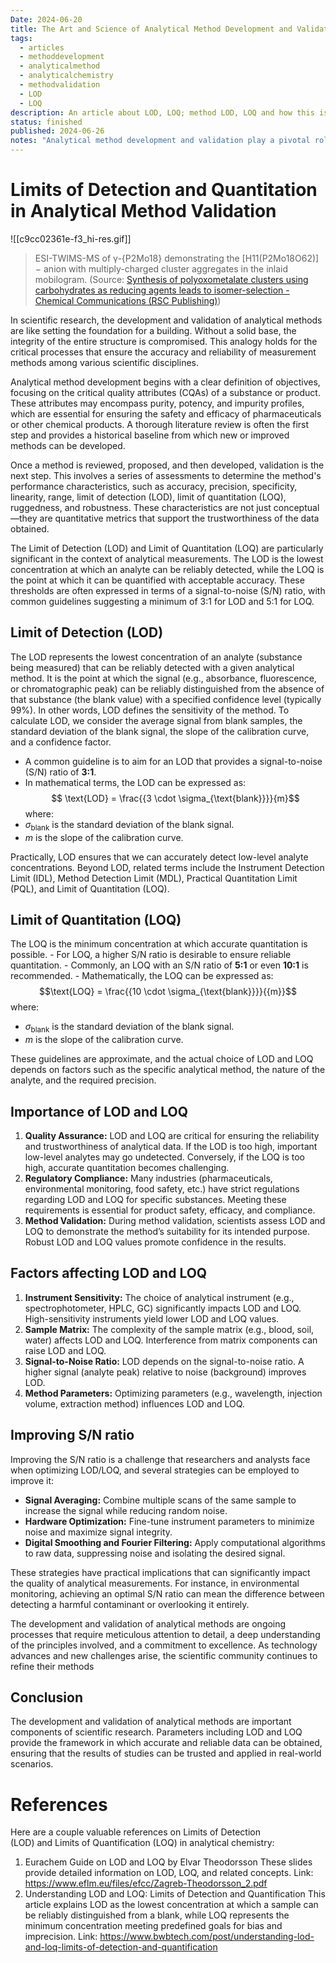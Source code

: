 ```yaml
---
Date: 2024-06-20
title: The Art and Science of Analytical Method Development and Validation
tags:
  - articles
  - methoddevelopment
  - analyticalmethod
  - analyticalchemistry
  - methodvalidation
  - LOD
  - LOQ
description: An article about LOD, LOQ; method LOD, LOQ and how this is used with various analytical instruments.
status: finished
published: 2024-06-26
notes: "Analytical method development and validation play a pivotal role in ensuring the accuracy and reliability of measurement methods used in various scientific fields. When developing an analytical method, researchers must define clear objectives related to the critical quality attributes (CQAs) of a substance or product, including impurity profiles. A thorough literature review can help identify existing methods as a baseline. Method validation involves assessing performance characteristics such as accuracy, precision, specificity, linearity, range, LOD (Limit of Detection), LOQ (Limit of Quantification), ruggedness, and robustness. The LOD represents the lowest concentration at which an analyte’s signal can be reliably distinguished from background noise, while the LOQ ensures accurate quantification. Common guidelines suggest aiming for an LOD with a signal-to-noise (S/N) ratio of 3:1 and an LOQ with an S/N ratio of 5:1 or higher. Strategies to improve S/N ratio include signal averaging, hardware optimization, digital smoothing, and Fourier filtering. Achieving optimal S/N ratio enhances the quality of analytical measurements. Improving the signal-to-noise ratio (S/N) is essential for accurate measurements in analytical chemistry. Here are some strategies:\r\rSignal Averaging:\rCombine multiple scans of the same sample to enhance the signal.\rAveraging reduces random noise, improving S/N.\rThe S/N ratio improves by a factor of 2 for every 4 scans1.\rHardware Optimization:\rSet up instruments carefully to minimize noise.\rOptimize instrument parameters (e.g., detector gain, integration time).\rUse stable samples and maintain instrument stability.\rDigital Smoothing:\rApply mathematical filters (e.g., moving average, Savitzky-Golay) to reduce noise.\rSmoothing algorithms enhance the signal while suppressing noise.\rFourier Filtering:\rUse frequency-domain techniques to remove noise.\rFourier transforms can isolate specific frequency components."
---
```

# Limits of Detection and Quantitation in Analytical Method Validation

![[c9cc02361e-f3_hi-res.gif]]
> ESI-TWIMS-MS of γ-{P2Mo18} demonstrating the [H11(P2Mo18O62)]− anion with multiply-charged cluster aggregates in the inlaid mobilogram. (Source: [Synthesis of polyoxometalate clusters using carbohydrates as reducing agents leads to isomer-selection - Chemical Communications (RSC Publishing)](https://pubs.rsc.org/en/content/articlelanding/2019/cc/c9cc02361e#!))

In scientific research, the development and validation of analytical methods are like setting the foundation for a building. Without a solid base, the integrity of the entire structure is compromised. This analogy holds for the critical processes that ensure the accuracy and reliability of measurement methods among various scientific disciplines.

Analytical method development begins with a clear definition of objectives, focusing on the critical quality attributes (CQAs) of a substance or product. These attributes may encompass purity, potency, and impurity profiles, which are essential for ensuring the safety and efficacy of pharmaceuticals or other chemical products. A thorough literature review is often the first step and provides a historical baseline from which new or improved methods can be developed.

Once a method is reviewed, proposed, and then developed, validation is the next step. This involves a series of assessments to determine the method's performance characteristics, such as accuracy, precision, specificity, linearity, range, limit of detection (LOD), limit of quantitation (LOQ), ruggedness, and robustness. These characteristics are not just conceptual—they are quantitative metrics that support the trustworthiness of the data obtained.

The Limit of Detection (LOD) and Limit of Quantitation (LOQ) are particularly significant in the context of analytical measurements. The LOD is the lowest concentration at which an analyte can be reliably detected, while the LOQ is the point at which it can be quantified with acceptable accuracy. These thresholds are often expressed in terms of a signal-to-noise (S/N) ratio, with common guidelines suggesting a minimum of 3:1 for LOD and 5:1 for LOQ.

## Limit of Detection (LOD)

The LOD represents the lowest concentration of an analyte (substance being measured) that can be reliably detected with a given analytical method. It is the point at which the signal (e.g., absorbance, fluorescence, or chromatographic peak) can be reliably distinguished from the absence of that substance (the blank value) with a specified confidence level (typically 99%). In other words, LOD defines the sensitivity of the method. To calculate LOD, we consider the average signal from blank samples, the standard deviation of the blank signal, the slope of the calibration curve, and a confidence factor.
- A common guideline is to aim for an LOD that provides a signal-to-noise (S/N) ratio of **3:1**.
- In mathematical terms, the LOD can be expressed as:
$$ \text{LOD} = \frac{{3 \cdot \sigma_{\text{blank}}}}{m}$$
where:
- $\sigma_{\text{blank}}$ is the standard deviation of the blank signal.
- $m$ is the slope of the calibration curve.

Practically, LOD ensures that we can accurately detect low-level analyte concentrations. Beyond LOD, related terms include the Instrument Detection Limit (IDL), Method Detection Limit (MDL), Practical Quantitation Limit (PQL), and Limit of Quantitation (LOQ).

## Limit of Quantitation (LOQ)
The LOQ is the minimum concentration at which accurate quantitation is possible.
    - For LOQ, a higher S/N ratio is desirable to ensure reliable quantitation.
    - Commonly, an LOQ with an S/N ratio of **5:1** or even **10:1** is recommended.
    - Mathematically, the LOQ can be expressed as:
	$$\text{LOQ} = \frac{{10 \cdot \sigma_{\text{blank}}}}{{m}}​$$
where:
- $\sigma_{\text{blank}}$ is the standard deviation of the blank signal.
- $m$ is the slope of the calibration curve.

These guidelines are approximate, and the actual choice of LOD and LOQ depends on factors such as the specific analytical method, the nature of the analyte, and the required precision.

## Importance of LOD and LOQ

1. **Quality Assurance:** LOD and LOQ are critical for ensuring the reliability and trustworthiness of analytical data. If the LOD is too high, important low-level analytes may go undetected. Conversely, if the LOQ is too high, accurate quantitation becomes challenging.
2. **Regulatory Compliance:** Many industries (pharmaceuticals, environmental monitoring, food safety, etc.) have strict regulations regarding LOD and LOQ for specific substances. Meeting these requirements is essential for product safety, efficacy, and compliance.
3. **Method Validation:** During method validation, scientists assess LOD and LOQ to demonstrate the method’s suitability for its intended purpose. Robust LOD and LOQ values promote confidence in the results.

## Factors affecting LOD and LOQ

1. **Instrument Sensitivity:** The choice of analytical instrument (e.g., spectrophotometer, HPLC, GC) significantly impacts LOD and LOQ. High-sensitivity instruments yield lower LOD and LOQ values.
2. **Sample Matrix:** The complexity of the sample matrix (e.g., blood, soil, water) affects LOD and LOQ. Interference from matrix components can raise LOD and LOQ. 
3. **Signal-to-Noise Ratio:** LOD depends on the signal-to-noise ratio. A higher signal (analyte peak) relative to noise (background) improves LOD.
4. **Method Parameters:** Optimizing parameters (e.g., wavelength, injection volume, extraction method) influences LOD and LOQ.

## Improving S/N ratio

Improving the S/N ratio is a challenge that researchers and analysts face when optimizing LOD/LOQ, and several strategies can be employed to improve it:

- **Signal Averaging:** Combine multiple scans of the same sample to increase the signal while reducing random noise.
- **Hardware Optimization:** Fine-tune instrument parameters to minimize noise and maximize signal integrity.
- **Digital Smoothing and Fourier Filtering:** Apply computational algorithms to raw data, suppressing noise and isolating the desired signal.

These strategies have practical implications that can significantly impact the quality of analytical measurements. For instance, in environmental monitoring, achieving an optimal S/N ratio can mean the difference between detecting a harmful contaminant or overlooking it entirely.

The development and validation of analytical methods are ongoing processes that require meticulous attention to detail, a deep understanding of the principles involved, and a commitment to excellence. As technology advances and new challenges arise, the scientific community continues to refine their methods 

## Conclusion

The development and validation of analytical methods are important components of scientific research. Parameters including LOD and LOQ provide the framework in which accurate and reliable data can be obtained, ensuring that the results of studies can be trusted and applied in real-world scenarios.

# References

Here are a couple valuable references on Limits of Detection (LOD) and Limits of Quantification (LOQ) in analytical chemistry:

1. Eurachem Guide on LOD and LOQ by Elvar Theodorsson
These slides provide detailed information on LOD, LOQ, and related concepts. 
Link: https://www.eflm.eu/files/efcc/Zagreb-Theodorsson_2.pdf
2. Understanding LOD and LOQ: Limits of Detection and Quantification
This article explains LOD as the lowest concentration at which a sample can be reliably distinguished from a blank, while LOQ represents the minimum concentration meeting predefined goals for bias and imprecision.
Link: https://www.bwbtech.com/post/understanding-lod-and-loq-limits-of-detection-and-quantification